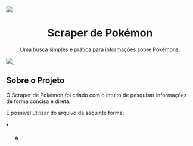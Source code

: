 <img src = 'https://i0.wp.com/multarte.com.br/wp-content/uploads/2019/03/pokemon-png-logo.png?fit=2000%2C736&ssl=1'>

<h1 align = "center">Scraper de Pokémon</h1>
<p align = "center">Uma busca simples e prática para informações sobre Pokémons.</p>

<a align = "center" href = 'https://nodejs.org/en/download/'>
 <img src = 'https://img.shields.io/badge/node-js-brightgreen'>
</a>

<img src = ''>

<h2>Sobre o Projeto</h2>
 
<p>O Scraper de Pokémon foi criado com o intuito de pesquisar informações de forma concisa e direta.</p>
<p>É possível utilizar do arquivo da seguinte forma:<p>
 
 <li>
  <ul>
   <h4>a
  </ul>
 </li>
